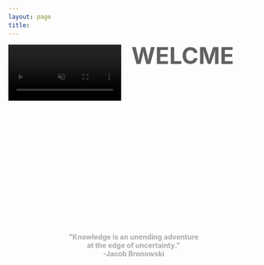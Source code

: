 ```yaml
---
layout: page
title: 
---
```


<script>
  document.title = "Home | H.W.";
</script>

<style>
video, .fallback-image {
    max-width: 45%;
    height: auto;
}

video{
    filter: brightness(70%) grayscale(85%); /* Make the video darker and grayscale */
}

.image-left, .image-right {
    margin: 1em 0;
}

@media (min-width: 20em) {
    .image-left, .image-right {
        display: flex;
        align-items: flex-start;
    }

    .image-left video, .image-left .fallback-image {
        margin-right: 1.5em;
        float: left; /* fallback */
    }

    .image-right video, .image-right .fallback-image {
        order: 1;
        margin-left: 1.5em;
        float: right; /* fallback */
    }
    
    /* clearfix for fallback */
    .image-left::after,
    .image-right::after {
        content: "";
        display: block;
        clear: both;
    }
}

@media (min-width: 30em) {
    .image-left video, .image-left .fallback-image, .image-right video, .image-right .fallback-image {
        flex-shrink: 0;
    }
}

@media (max-width: 768px) {
    .welcome-text h1 {
        font-size: 1.8em;
    }

    .welcome-text h2 {
        font-size: 1.05em;
    }
}

@media (min-width: 615px) {
    .welcome-text h1 {
        font-size: 3.3em;
    }

    .welcome-text h2 {
        font-size: 1.63em;
    }
}

.welcome-text {
    flex: 2;
    display: flex;
    flex-direction: column;
    justify-content: space-between; /* Distribute space evenly between children */
    height: 100%; /* Ensure it takes up the full height of the container */
}

.welcome-text h1 {
    margin: 0;
    margin-block-start: 0;
    margin-block-end: 0;
    width: 100%;
    line-height: 1.2;
    position: relative;
    top: -0.1em; /* Shift up to remove space above */
    text-align: justify;
    color: #616161;
}

.welcome-text h2 {
    margin: 0;
    margin-block-start: 0;
    margin-block-end: 0;
    line-height: 1.4;
    position: relative;
    top: 0.2em; /* Shift down to remove space below */
    text-align: left; /* Initially set to normal align */
    text-align-last: left; /* Initially set to normal align */
    -moz-text-align-last: left; /* Firefox compatibility */
    color: white; /* Start with white text */
}

/* CSS for shaking effect */
@keyframes rotate-shake {
    0% { transform: rotate(0deg); }
    25% { transform: rotate(var(--shake-angle)); }
    50% { transform: rotate(calc(var(--shake-angle) * -1)); }
    75% { transform: rotate(var(--shake-angle)); }
    100% { transform: rotate(0deg); }
}

.shake {
    animation: rotate-shake var(--shake-duration) infinite;
}

#compassIcon {
    --shake-angle: 10deg; /* Initial shake angle */
    --shake-duration: 0.5s; /* Initial shake duration */
}
</style>

<div class="image-left container" style="margin: auto;">
   <video id="videoElement" muted autoplay loop playsinline>
      <source src="/assets/vid/travel.mp4" type="video/mp4">
   </video>
   <img id="imageElement" src="/assets/img/travel.jpg" alt="Travel" class="fallback-image" style="display: none;">
   <div class="welcome-text">
      <h1 id="welcomeTitle">WELC<span id="compassContainer"><i class="far fa-compass" id="compassIcon"></i></span>ME</h1>
      <h2 id="welcomeSubtitle">Hello! I'm Han-yu (Henry), a junior at HKU, majoring in AI. I love to explore new places and code apps. I'm excited to have you here and ready to share my journey with you!</h2>
   </div>
</div>

<br>

<h3 style="text-align: center; font-size: 1em; color: #a9a9a9;">"Knowledge is an unending adventure<br>at the edge of uncertainty."<br>-Jacob Bronowski</h3>

<script>
    function updateSubtitle() {
        const subtitleElement = document.getElementById('welcomeSubtitle');
        const isMobile = window.matchMedia("(max-width: 768px)").matches;

        if (isMobile) {
            subtitleElement.textContent = "Hello! I'm Han-yu, a junior at HKU, majoring in Applied AI. I love to explore new places and code apps. I'm ready to share my journey with you!";
        } else {
            subtitleElement.textContent = "Hello! I'm Han-yu (Henry), a junior at HKU, majoring in Applied AI. I love to explore new places and code apps. I'm excited to have you here and share my journey with you!";
        }
    }

    function getTextWidth(text, font) {
        const canvas = getTextWidth.canvas || (getTextWidth.canvas = document.createElement("canvas"));
        const context = canvas.getContext("2d");
        context.font = font;
        const metrics = context.measureText(text);
        return metrics.width;
    }

    function getCssStyle(element, prop) {
        return window.getComputedStyle(element, null).getPropertyValue(prop);
    }

    function getCanvasFont(el) {
        const fontWeight = getCssStyle(el, 'font-weight') || 'normal';
        const fontSize = getCssStyle(el, 'font-size') || '16px';
        const fontFamily = getCssStyle(el, 'font-family') || 'Times New Roman';
        return `${fontWeight} ${fontSize} ${fontFamily}`;
    }

    function adjustFontSizeAndLineHeight() {
        const videoElement = document.getElementById('videoElement');
        const imageElement = document.getElementById('imageElement');
        const titleElement = document.getElementById('welcomeTitle');
        const subtitleElement = document.getElementById('welcomeSubtitle');
        const compassIcon = document.getElementById('compassIcon');

        const mediaElement = videoElement.style.display !== 'none' ? videoElement : imageElement;
        const mediaHeight = mediaElement.clientHeight;
        const availableWidth = document.querySelector('.welcome-text').clientWidth;

        // Adjust the font size and line height of the title to fit the width
        let titleFontSize = 1; // Start with a smaller font size
        titleElement.style.fontSize = `${titleFontSize}em`;
        
        let iconScaleFactor = 0.3; // Scale factor to adjust the icon size relative to the text
        compassIcon.style.fontSize = `${titleFontSize * iconScaleFactor}em`;
        
        let textWidth = getTextWidth(titleElement.textContent.replace('O', ''), getCanvasFont(titleElement)) + compassIcon.clientWidth;
        while (textWidth < availableWidth && titleFontSize < 5) { // Constrain max font size to 5em
            titleFontSize += 0.1;
            titleElement.style.fontSize = `${titleFontSize}em`;
            compassIcon.style.fontSize = `${titleFontSize * iconScaleFactor}em`;
            textWidth = getTextWidth(titleElement.textContent.replace('O', ''), getCanvasFont(titleElement)) + compassIcon.clientWidth;
        }

        while (textWidth > availableWidth && titleFontSize > 0.5) { // Constrain min font size to 0.5em
            titleFontSize -= 0.1;
            titleElement.style.fontSize = `${titleFontSize}em`;
            compassIcon.style.fontSize = `${titleFontSize * iconScaleFactor}em`;
            textWidth = getTextWidth(titleElement.textContent.replace('O', ''), getCanvasFont(titleElement)) + compassIcon.clientWidth;
        }

        // Fix the title font size and adjust the subtitle to match the height of the video
        let subtitleFontSize = 1;
        subtitleElement.style.fontSize = `${subtitleFontSize}em`;
        let totalHeight = titleElement.clientHeight + subtitleElement.clientHeight;

        while (totalHeight < mediaHeight && subtitleFontSize < 3) { // Constrain max font size to 3em
            subtitleFontSize += 0.01;
            subtitleElement.style.fontSize = `${subtitleFontSize}em`;
            totalHeight = titleElement.clientHeight + subtitleElement.clientHeight;
        }

        // Reduce font size and line height if the total height exceeds the video height
        while (totalHeight > mediaHeight && subtitleFontSize > 0.5) { // Ensure font size does not go below 0.5em
            subtitleFontSize -= 0.01;
            subtitleElement.style.fontSize = `${subtitleFontSize}em`;
            totalHeight = titleElement.clientHeight + subtitleElement.clientHeight;
        }

        // Adjust the line height of the subtitle element to fit within the media height
        let subtitleLineHeight = 1.4; // Starting line height
        subtitleElement.style.lineHeight = subtitleLineHeight;
        totalHeight = titleElement.clientHeight + subtitleElement.clientHeight;

        while (totalHeight < mediaHeight && subtitleLineHeight < 2) { // Constrain max line height to 2
            subtitleLineHeight += 0.1;
            subtitleElement.style.lineHeight = subtitleLineHeight;
            totalHeight = titleElement.clientHeight + subtitleElement.clientHeight;
        }

        while (totalHeight > mediaHeight && subtitleLineHeight > 1) { // Ensure line height does not go below 1
            subtitleLineHeight -= 0.1;
            subtitleElement.style.lineHeight = subtitleLineHeight;
            totalHeight = titleElement.clientHeight + subtitleElement.clientHeight;
        }
    }

    function checkVideoCompatibility() {
        const videoElement = document.getElementById('videoElement');
        const fallbackImage = document.getElementById('imageElement');

        // Check if the video is playable
        videoElement.addEventListener('error', () => {
            videoElement.style.display = 'none';
            fallbackImage.style.display = 'block';
            adjustFontSizeAndLineHeight(); // Ensure text formatting is adjusted when fallback image is shown
        });

        // Attempt to play the video, if it fails, switch to the fallback image
        videoElement.play().catch(() => {
            videoElement.style.display = 'none';
            fallbackImage.style.display = 'block';
            adjustFontSizeAndLineHeight(); // Ensure text formatting is adjusted when fallback image is shown
        });
    }

    function typeWriterEffect(text, element, delay = 100, callback) {
        element.innerHTML = '';
        let index = 0;

        function type() {
            if (index < text.length) {
                element.innerHTML += `<span style="color: #252525;">${text[index]}</span>`;
                index++;
                setTimeout(type, delay);
            } else {
                if (callback) callback();
            }
        }

        type();
    }

    let shakeQueue = [];
    let isShaking = false;
    let pressCount = 0;
    const maxAngle = 70; // Maximum angle to prevent excessive shaking
    const maxDuration = 0.2; // Minimum duration to prevent excessive speed

    function processShakeQueue() {
        if (shakeQueue.length === 0 || isShaking) return;
        
        isShaking = true;
        const { newAngle, newDuration } = shakeQueue.shift();
        
        const compassIcon = document.getElementById('compassIcon');
        compassIcon.style.setProperty('--shake-angle', `${newAngle}deg`);
        compassIcon.style.setProperty('--shake-duration', `${newDuration}s`);
        
        compassIcon.classList.add('shake');
        
        setTimeout(() => {
            compassIcon.classList.remove('shake');
            isShaking = false;
            processShakeQueue(); // Process the next shake in the queue
        }, newDuration * 1000);
    }

    document.getElementById('compassIcon').addEventListener('click', function() {
        pressCount++;
        
        // Calculate new angle and duration based on the number of presses
        let newAngle = Math.min(10 + pressCount * 10, maxAngle); // Increase angle by 2 degrees per press, up to maxAngle
        let newDuration = Math.max(0.5 - pressCount * 0.05, maxDuration); // Decrease duration by 0.05s per press, down to maxDuration
        
        shakeQueue.push({ newAngle, newDuration });
        processShakeQueue();
        
        // Reset press count after a short delay to prevent excessive shaking
        setTimeout(() => {
            pressCount = 0;
        }, 3000);
    });

    window.onload = () => {
        updateSubtitle();
        adjustFontSizeAndLineHeight();
        checkVideoCompatibility();

        // Delay the typewriter effect to allow font size and line height adjustment
        setTimeout(() => {
            const subtitleText = document.getElementById('welcomeSubtitle').textContent;
            const subtitleElement = document.getElementById('welcomeSubtitle');
            subtitleElement.style.textAlign = 'left'; // Initially set to left align
            subtitleElement.style.textAlignLast = 'left'; // Initially set to left align
            subtitleElement.style.MozTextAlignLast = 'left'; // Initially set to left align
            typeWriterEffect(subtitleText, subtitleElement, 15, () => {
                subtitleElement.style.textAlign = 'justify'; // Change to justify after typing is complete
                subtitleElement.style.textAlignLast = 'justify'; // Change to justify after typing is complete
                subtitleElement.style.MozTextAlignLast = 'justify'; // Change to justify after typing is complete
            });
        }, 1000);
    };

    window.onresize = () => {
        adjustFontSizeAndLineHeight();
    };

    // Mute/unmute button
    const videoElement = document.getElementById('videoElement');
    videoElement.addEventListener('click', () => {
        videoElement.muted = !videoElement.muted;
    });
</script>